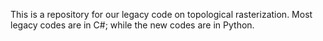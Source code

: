 This is a repository for our legacy code on topological rasterization.
Most legacy codes are in C#; while the new codes are in Python.